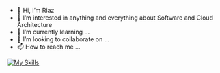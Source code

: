 - 👋 Hi, I’m Riaz
- 👀 I’m interested in anything and everything about Software and Cloud Architecture
- 🌱 I’m currently learning ...
- 💞️ I’m looking to collaborate on ...
- 📫 How to reach me ...


[![My Skills](https://skillicons.dev/icons?i=git,dotnet,python,django,fastapi,docker,postgres,mongo,mysql,aws,redis,mint&perline=10)](https://riazuddin.dev)

<!---
riazuddinse/riazuddinse is a ✨ special ✨ repository because its `README.md` (this file) appears on your GitHub profile.
You can click the Preview link to take a look at your changes.
--->
